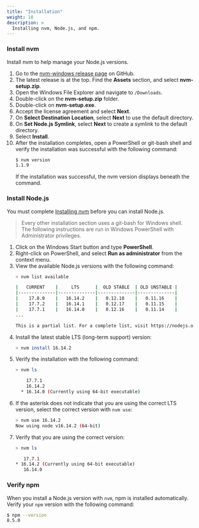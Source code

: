 ```yaml
---
title: "Installation"
weight: 10
description: >
  Installing nvm, Node.js, and npm.
---
```


### Install nvm

Install nvm to help manage your Node.js versions.

1. Go to the [nvm-windows release page](https://github.com/coreybutler/nvm-windows/releases) on GitHub.
2. The latest release is at the top. Find the **Assets** section, and select **nvm-setup.zip**.
3. Open the Windows File Explorer and navigate to `/Downloads`.
4. Double-click on the **nvm-setup.zip** folder.
5. Double-click on **nvm-setup.exe**.
6. Accept the license agreement and select **Next**.
7. On **Select Destination Location**, select **Next** to use the default directory.
8. On **Set Node.js Symlink**, select **Next** to create a symlink to the default directory.
9. Select **Install**.
10. After the installation completes, open a PowerShell or git-bash shell and verify the installation was successful with the following command:
    ```bash
    $ nvm version
    1.1.9
    ```
    If the installation was successful, the nvm version displays beneath the command.

### Install Node.js

You must complete [Installing nvm](#installing-nvm) before you can install Node.js.

> Every other installation section uses a git-bash for Windows shell. The following instructions are run in Windows PowerShell with Administrator privileges.


1. Click on the Windows Start button and type **PowerShell**.
2. Right-click on PowerShell, and select **Run as administrator** from the context menu.
3. View the available Node.js versions with the following command:
   ```bash
   > nvm list available

   |   CURRENT    |     LTS      |  OLD STABLE  | OLD UNSTABLE |
   |--------------|--------------|--------------|--------------|
   |    17.8.0    |   16.14.2    |   0.12.18    |   0.11.16    |
   |    17.7.2    |   16.14.1    |   0.12.17    |   0.11.15    |
   |    17.7.1    |   16.14.0    |   0.12.16    |   0.11.14    |
   ...

   This is a partial list. For a complete list, visit https://nodejs.org/en/download/releases
   ```
4. Install the latest stable LTS (long-term support) version:
   ```bash
   > nvm install 16.14.2
   ```
5. Verify the installation with the following command:
   ```bash
   > nvm ls
   
       17.7.1
       16.14.2
     * 16.14.0 (Currently using 64-bit executable)
   ```
6. If the asterisk does not indicate that you are using the correct LTS version, select the correct version with `nvm use`:
   ```bash
   > nvm use 16.14.2
   Now using node v16.14.2 (64-bit)
   ```
7. Verify that you are using the correct version:
   ```bash
   > nvm ls

      17.7.1
   * 16.14.2 (Currently using 64-bit executable)
      16.14.0
   ```

### Verify npm

When you install a Node.js version with `nvm`, npm is installed automatically. Verify your `npm` version with the following command:

```bash
$ npm --version
8.5.0
```